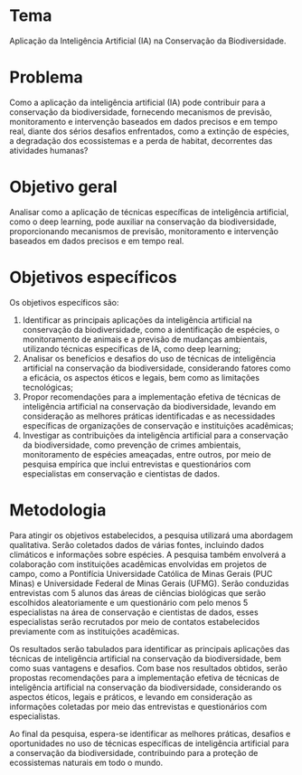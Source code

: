 # Tema
Aplicação da Inteligência Artificial (IA) na Conservação da Biodiversidade.

# Problema
Como a aplicação da inteligência artificial (IA) pode contribuir para a conservação da biodiversidade, fornecendo mecanismos de previsão, monitoramento e intervenção baseados em dados precisos e em tempo real, diante dos sérios desafios enfrentados, como a extinção de espécies, a degradação dos ecossistemas e a perda de habitat, decorrentes das atividades humanas?

# Objetivo geral
Analisar como a aplicação de técnicas específicas de inteligência artificial, como o deep learning, pode auxiliar na conservação da biodiversidade, proporcionando mecanismos de previsão, monitoramento e intervenção baseados em dados precisos e em tempo real.

# Objetivos específicos
Os objetivos específicos são:

1. Identificar as principais aplicações da inteligência artificial na conservação da biodiversidade, como a identificação de espécies, o monitoramento de animais e a previsão de mudanças ambientais, utilizando técnicas específicas de IA, como deep learning;
3. Analisar os benefícios e desafios do uso de técnicas de inteligência artificial na conservação da biodiversidade, considerando fatores como a eficácia, os aspectos éticos e legais, bem como as limitações tecnológicas;
4. Propor recomendações para a implementação efetiva de técnicas de inteligência artificial na conservação da biodiversidade, levando em consideração as melhores práticas identificadas e as necessidades específicas de organizações de conservação e instituições acadêmicas;
5. Investigar as contribuições da inteligência artificial para a conservação da biodiversidade, como prevenção de crimes ambientais, monitoramento de espécies ameaçadas, entre outros, por meio de pesquisa empírica que inclui entrevistas e questionários com especialistas em conservação e cientistas de dados.
   
# Metodologia

Para atingir os objetivos estabelecidos, a pesquisa utilizará uma abordagem qualitativa. Serão coletados dados de várias fontes, incluindo dados climáticos e informações sobre espécies. A pesquisa também envolverá a colaboração com instituições acadêmicas envolvidas em projetos de campo, como a Pontifícia Universidade Católica de Minas Gerais (PUC Minas) e Universidade Federal de Minas Gerais (UFMG). Serão conduzidas entrevistas com 5 alunos das áreas de ciências biológicas que serão escolhidos aleatoriamente e um questionário com pelo menos 5 especialistas na área de conservação e cientistas de dados, esses especialistas serão recrutados por meio de contatos estabelecidos previamente com as instituições acadêmicas.

Os resultados serão tabulados para identificar as principais aplicações das técnicas de inteligência artificial na conservação da biodiversidade, bem como suas vantagens e desafios. Com base nos resultados obtidos, serão propostas recomendações para a implementação efetiva de técnicas de inteligência artificial na conservação da biodiversidade, considerando os aspectos éticos, legais e práticos, e levando em consideração as informações coletadas por meio das entrevistas e questionários com especialistas.

Ao final da pesquisa, espera-se identificar as melhores práticas, desafios e oportunidades no uso de técnicas específicas de inteligência artificial para a conservação da biodiversidade, contribuindo para a proteção de ecossistemas naturais em todo o mundo.
